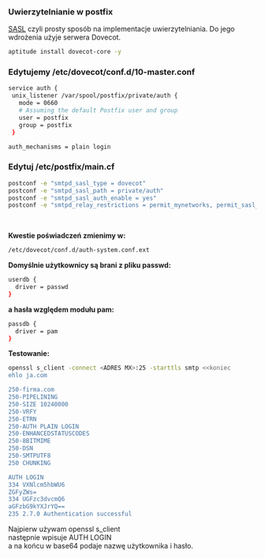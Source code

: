 ### Uwierzytelnianie w postfix
[SASL](https://pl.wikipedia.org/wiki/Simple_Authentication_and_Security_Layer) czyli prosty sposób na implementacje uwierzytelniania.
Do jego wdrożenia użyje serwera Dovecot.
``` bash
aptitude install dovecot-core -y
```
 ### Edytujemy /etc/dovecot/conf.d/10-master.conf
 ``` bash
service auth {
  unix_listener /var/spool/postfix/private/auth {
    mode = 0660
    # Assuming the default Postfix user and group
    user = postfix
    group = postfix        
  }

auth_mechanisms = plain login
```
### Edytuj /etc/postfix/main.cf
``` bash
postconf -e "smtpd_sasl_type = dovecot"
postconf -e "smtpd_sasl_path = private/auth"
postconf -e "smtpd_sasl_auth_enable = yes"
postconf -e "smtpd_relay_restrictions = permit_mynetworks, permit_sasl_authenticated, reject_unauth_destination"

```
<br /> 

**Kwestie poświadczeń zmienimy w:** 

``` bash
/etc/dovecot/conf.d/auth-system.conf.ext
```
**Domyślnie użytkownicy są brani z pliku passwd:**
``` bash
userdb {
  driver = passwd
}
```
**a hasła względem modułu pam:**
``` bash
passdb {
  driver = pam
}
```
**Testowanie:**
``` bash
openssl s_client -connect <ADRES MX>:25 -starttls smtp <<koniec
ehlo ja.com

250-firma.com
250-PIPELINING
250-SIZE 10240000
250-VRFY
250-ETRN
250-AUTH PLAIN LOGIN
250-ENHANCEDSTATUSCODES
250-8BITMIME
250-DSN
250-SMTPUTF8
250 CHUNKING

AUTH LOGIN
334 VXNlcm5hbWU6
ZGFyZWs=
334 UGFzc3dvcmQ6
aGFzbG9kYXJrYQ==
235 2.7.0 Authentication successful
```
Najpierw używam openssl s_client   
następnie wpisuje AUTH LOGIN  
a na końcu w base64 podaje nazwę użytkownika i hasło.
